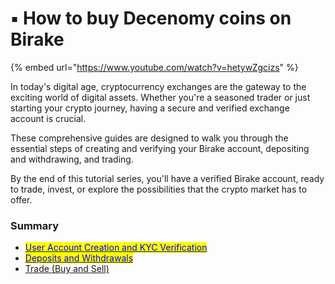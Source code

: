 # ▪ How to buy Decenomy coins on Birake

{% embed url="https://www.youtube.com/watch?v=hetywZgcizs" %}

In today's digital age, cryptocurrency exchanges are the gateway to the exciting world of digital assets. Whether you're a seasoned trader or just starting your crypto journey, having a secure and verified exchange account is crucial.&#x20;

These comprehensive guides are designed to walk you through the essential steps of creating and verifying your Birake account, depositing and withdrawing, and trading.

By the end of this tutorial series, you'll have a verified Birake account, ready to trade, invest, or explore the possibilities that the crypto market has to offer.

### Summary

* [<mark style="color:blue;">User Account Creation and KYC Verification</mark> ](user-account-creation-and-kyc-verification.md)
* [<mark style="color:blue;">Deposits and Withdrawals</mark>](deposits-and-withdrawals.md)
* [Trade (Buy and Sell)](trade-buy-and-sell.md)

